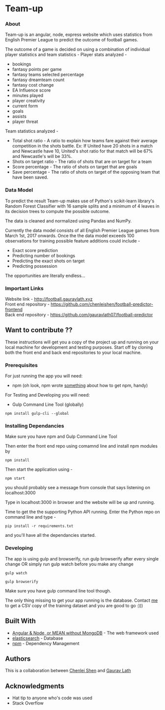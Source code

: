 # Team-up

### About

Team-up is an angular, node, express website which uses statistics from English Premier League to predict the outcome of football games. 

The outcome of a game is decided on using a combination of individual player statistics and team statistics - 
Player stats analyzed - 
* bookings
* fantasy points per game
* fantasy teams selected percentage
* fantasy dreamteam count
* fantasy cost change
* EA Influence score
* minutes played
* player creativity
* current form
* goals
* assists
* player threat

Team statistics analyzed - 
* Total shot ratio - A ratio to explain how teams fare against their average competition in the shots battle. Ex: If United have 20 shots in a match and Newcastle have 10, United's shot ratio for that match will be 67% and Newcastle's will be 33%.
* Shots on target ratio - The ratio of shots that are on target for a team
* Score percentage - The ratio of shots on target that are goals
* Save percentage - The ratio of shots on target of the opposing team that have been saved.

### Data Model
To predict the result Team-up makes use of Python's scikit-learn library's Random Forest Classifier with 16 sample splits and a minimum of 4 leaves in its decision trees to compute the possible outcome.

The data is cleaned and normalized using Pandas and NumPy.

Currently the data model consists of all English Premier League games from March 1st, 2017 onwards. Once the the data model exceeds 100 observations for training possible feature additions could include - 
* Exact score prediction
* Predicting number of bookings 
* Predicting the exact shots on target
* Predicting possession

The opportunities are literally endless...

### Important Links
Website link - http://football.gauravlath.xyz <br />
Front end repository - https://github.com/chenleishen/football-predictor-frontend <br />
Back end repository - https://github.com/gauravlath07/football-predictor

## Want to contribute ??

These instructions will get you a copy of the project up and running on your local machine for development and testing purposes. Start off by cloning both the front end and back end repositories to your local machine. 

### Prerequisites

For just running the app you will need:
* npm (oh look, npm wrote [something](http://blog.npmjs.org/post/85484771375/how-to-install-npm) about how to get npm, handy)

For Testing and Developing you will need:
* Gulp Command Line Tool (globally)

```
npm install gulp-cli --global
```

### Installing Dependancies

Make sure you have npm and Gulp Command Line Tool

Then enter the front end repo using comamnd line and install npm modules by 

```
npm install
```

Then start the application using -

```
npm start
```

you should probably see a message from console that says listening on localhost:3000

Type in localhost:3000 in browser and the website will be up and running. 

Time to get the the supporting Python API running. Enter the Python repo on command line and type - 

```
pip install -r requirements.txt
```

and you'll have all the dependancies started.

### Developing

The app is using gulp and browserify, run gulp browserify after every single change OR simply run gulp watch before you make any change

```
gulp watch
```
```
gulp browserify
```
Make sure you have gulp command line tool though.

The only thing missing to get your app running is the database. Contact [me](mailto:glath@uwaterloo.ca) to get a CSV copy of the training dataset and you are good to go :)))

## Built With

* [Angular & Node, or MEAN without MongoDB](http://mean.io/) - The web framework used
* [elasticsearch](https://www.elastic.co/products/elasticsearch) - Database
* [npm](https://www.npmjs.com/) - Dependency Management

## Authors

This is a collaboration between [Chenlei Shen](https://github.com/chenleishen) and [Gaurav Lath](https://github.com/gauravlath07)

## Acknowledgments

* Hat tip to anyone who's code was used
* Stack Overflow
